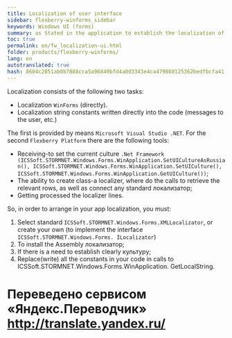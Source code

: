 ```yaml
--- 
title: Localization of user interface 
sidebar: flexberry-winforms_sidebar 
keywords: Windows UI (forms) 
summary: as Stated in the application to establish the localization of 
toc: true 
permalink: en/fw_localization-ui.html 
folder: products/flexberry-winforms/ 
lang: en 
autotranslated: true 
hash: 8604c2851ab0b7888cca5a96849bfd4a0d3343e4ca479860125362bedfbcfa41 
--- 
```


Localization consists of the following two tasks: 
* Localization `WinForms` (directly). 
* Localization string constants written directly into the code (messages to the user, etc.) 

The first is provided by means `Microsoft Visual Studio .NET`. 
For the second `Flexberry Platform` there are the following tools: 
* Receiving-to set the current culture `.Net Framework (ICSSoft.STORMNET.Windows.Forms.WinApplication.SetUICultureAsRussian(), ICSSoft.STORMNET.Windows.Forms.WinApplication.SetUICulture(), ICSSoft.STORMNET.Windows.Forms.WinApplication.GetUICulture())`; 
* The ability to create class-a localizer, where do the calls to retrieve the relevant rows, as well as connect any standard локализатор; 
* Getting processed the localizer lines. 

So, in order to arrange in your app localization, you must: 
1. Select standard `ICSSoft.STORMNET.Windows.Forms.XMLLocalizator`, or create your own (to implement the interface `ICSSoft.STORMNET.Windows.Forms. ILocalizator`) 
0. To install the Assembly локализатор; 
0. If there is a need to establish clearly культуру; 
0. Replace(write) all the constants in your code in calls to ICSSoft.STORMNET.Windows.Forms.WinApplication. GetLocalString. 



 # Переведено сервисом «Яндекс.Переводчик» http://translate.yandex.ru/